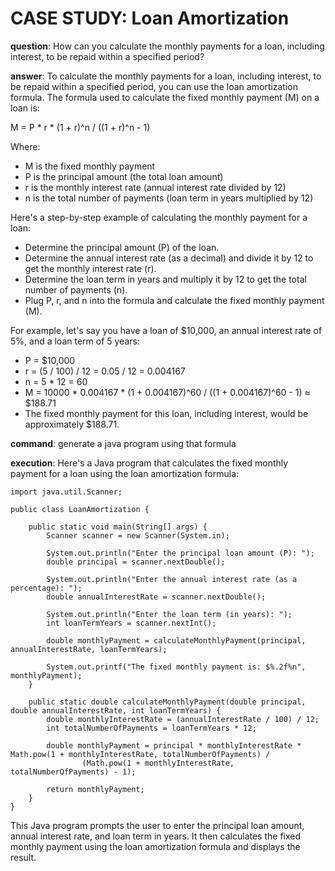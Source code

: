 # CASE STUDY: Loan Amortization

**question**: How can you calculate the monthly payments for a loan, including interest, to be repaid within a specified period?

**answer**: To calculate the monthly payments for a loan, including interest, to be repaid within a specified period, you can use the loan amortization formula. The formula used to calculate the fixed monthly payment (M) on a loan is:

M = P * r * (1 + r)^n / ((1 + r)^n - 1)

Where:

- M is the fixed monthly payment
- P is the principal amount (the total loan amount)
- r is the monthly interest rate (annual interest rate divided by 12)
- n is the total number of payments (loan term in years multiplied by 12)

Here's a step-by-step example of calculating the monthly payment for a loan:

- Determine the principal amount (P) of the loan.
- Determine the annual interest rate (as a decimal) and divide it by 12 to get the monthly interest rate (r).
- Determine the loan term in years and multiply it by 12 to get the total number of payments (n).
- Plug P, r, and n into the formula and calculate the fixed monthly payment (M).

For example, let's say you have a loan of $10,000, an annual interest rate of 5%, and a loan term of 5 years:

- P = $10,000
- r = (5 / 100) / 12 = 0.05 / 12 = 0.004167
- n = 5 * 12 = 60
- M = 10000 * 0.004167 * (1 + 0.004167)^60 / ((1 + 0.004167)^60 - 1) ≈ $188.71
- The fixed monthly payment for this loan, including interest, would be approximately $188.71.

**command**: generate a java program using that formula

**execution**: Here's a Java program that calculates the fixed monthly payment for a loan using the loan amortization formula:

    import java.util.Scanner;

    public class LoanAmortization {

        public static void main(String[] args) {
            Scanner scanner = new Scanner(System.in);
    
            System.out.println("Enter the principal loan amount (P): ");
            double principal = scanner.nextDouble();
    
            System.out.println("Enter the annual interest rate (as a percentage): ");
            double annualInterestRate = scanner.nextDouble();
    
            System.out.println("Enter the loan term (in years): ");
            int loanTermYears = scanner.nextInt();
    
            double monthlyPayment = calculateMonthlyPayment(principal, annualInterestRate, loanTermYears);
    
            System.out.printf("The fixed monthly payment is: $%.2f%n", monthlyPayment);
        }
    
        public static double calculateMonthlyPayment(double principal, double annualInterestRate, int loanTermYears) {
            double monthlyInterestRate = (annualInterestRate / 100) / 12;
            int totalNumberOfPayments = loanTermYears * 12;
    
            double monthlyPayment = principal * monthlyInterestRate * Math.pow(1 + monthlyInterestRate, totalNumberOfPayments) /
                    (Math.pow(1 + monthlyInterestRate, totalNumberOfPayments) - 1);
    
            return monthlyPayment;
        }
    }

This Java program prompts the user to enter the principal loan amount, annual interest rate, and loan term in years. It then calculates the fixed monthly 
payment using the loan amortization formula and displays the result.
